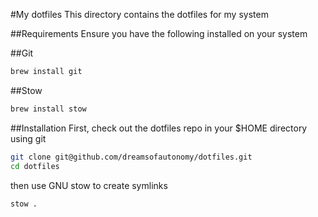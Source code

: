 #My dotfiles
This directory contains the dotfiles for my system

##Requirements
Ensure you have the following installed on your system

##Git
```bash
brew install git
```

##Stow
```bash
brew install stow
```

##Installation
First, check out the dotfiles repo in your $HOME directory using git

```bash
git clone git@github.com/dreamsofautonomy/dotfiles.git
cd dotfiles
```

then use GNU stow to create symlinks
```bash
stow .
```
